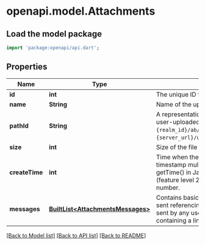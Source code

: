 # openapi.model.Attachments

## Load the model package
```dart
import 'package:openapi/api.dart';
```

## Properties
Name | Type | Description | Notes
------------ | ------------- | ------------- | -------------
**id** | **int** | The unique ID for the attachment.  | [optional] 
**name** | **String** | Name of the uploaded file.  | [optional] 
**pathId** | **String** | A representation of the path of the file within the repository of user-uploaded files.  If the `path_id` of a file is `{realm_id}/ab/cdef/temp_file.py`, its URL will be: `{server_url}/user_uploads/{realm_id}/ab/cdef/temp_file.py`.  | [optional] 
**size** | **int** | Size of the file in bytes.  | [optional] 
**createTime** | **int** | Time when the attachment was uploaded as a UNIX timestamp multiplied by 1000 (matching the format of getTime() in JavaScript).  **Changes**: Changed in Zulip 2.2 (feature level 22).  This field was previously a floating point number.  | [optional] 
**messages** | [**BuiltList&lt;AttachmentsMessages&gt;**](AttachmentsMessages.md) | Contains basic details on any Zulip messages that have been sent referencing this [uploaded file](/api/upload-file). This includes messages sent by any user in the Zulip organization who sent a message containing a link to the uploaded file.  | [optional] 

[[Back to Model list]](../README.md#documentation-for-models) [[Back to API list]](../README.md#documentation-for-api-endpoints) [[Back to README]](../README.md)


